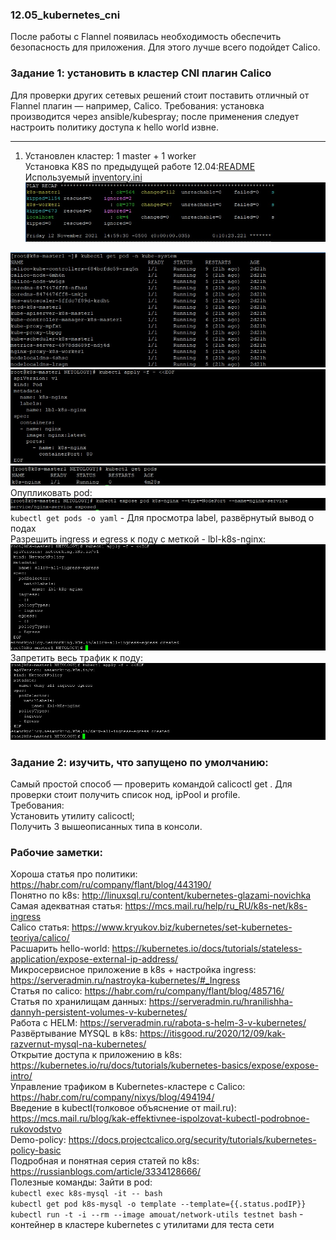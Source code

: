 ### 12.05_kubernetes_cni </br>
После работы с Flannel появилась необходимость обеспечить безопасность для приложения. Для этого лучше всего подойдет Calico.

### Задание 1: установить в кластер CNI плагин Calico
Для проверки других сетевых решений стоит поставить отличный от Flannel плагин — например, Calico. Требования:
установка производится через ansible/kubespray;
после применения следует настроить политику доступа к hello world извне.

-----------------------
1) Установлен кластер: 1 master + 1 worker </br>
Установка K8S по предыдущей работе 12.04:[README](https://github.com/murzinvit/12.04_kubernetes_install_part_2/blob/23a37632e3ec532f3a31b44cdf9c8af8089ea3b1/README.md)</br>
Используемый [inventory.ini](https://github.com/murzinvit/12.05_kubernetes_cni/blob/053af694c6c068b242a3ceabdf58684f9a147aa6/inventory/dev/inventory.ini) </br>
![Calico_install_ok](https://github.com/murzinvit/screen/blob/fa21d71f37702ef759f85ee150577416696b09d9/Kuber_1master_1worker.jpg) </br>

![Calico_system_pods](https://github.com/murzinvit/screen/blob/56268a2f163c70395f098038b7fdb160f81df980/Kuber_get_nodes_from_kube-system.jpg) </br>
![Create_pod](https://github.com/murzinvit/screen/blob/9de2b6bef0a12d5e1e15c2b01e916d7e8bbbc4e9/Kuber_create_pod.jpg) </br>
![Get_pod](https://github.com/murzinvit/screen/blob/b40ce00a077380c45c62546009d689bcef5b82c2/Kuber_get_pod_nginx.jpg) </br>
Опупликовать pod: </br>
![Exposed_pod](https://github.com/murzinvit/screen/blob/0f24065b94823259c912f5e31ac5204daf43beca/Kubectl_exposed_pod.jpg) </br>
`kubectl get pods -o yaml` - Для просмотра label, развёрнутый вывод о подах </br>
Разрешить ingress и egress к поду с меткой - lbl-k8s-nginx: </br>
![Ellow_ing_egress](https://github.com/murzinvit/screen/blob/3f5d8c613b718f69d596a92e68ea34559cc39cfe/Kuber_allow_ingress_egress.jpg) </br>
Запретить весь трафик к поду: </br>
![screen](https://github.com/murzinvit/screen/blob/dfdd7216e6e4969fffd146f6cd7c85ff5bd8fdc1/Kuber_deny_ingress_egress.jpg) </br>

### Задание 2: изучить, что запущено по умолчанию: </br>
Самый простой способ — проверить командой calicoctl get . Для проверки стоит получить список нод, ipPool и profile. </br> 
Требования: </br>
Установить утилиту calicoctl; </br>
Получить 3 вышеописанных типа в консоли.</br>

### Рабочие заметки: </br>
Хороша статья про политики: https://habr.com/ru/company/flant/blog/443190/ </br>
Понятно по k8s: http://linuxsql.ru/content/kubernetes-glazami-novichka </br>
Самая адекватная статья: https://mcs.mail.ru/help/ru_RU/k8s-net/k8s-ingress </br>
Calico статья: https://www.kryukov.biz/kubernetes/set-kubernetes-teoriya/calico/ </br>
Расшарить hello-world: https://kubernetes.io/docs/tutorials/stateless-application/expose-external-ip-address/ </br>
Микросервисное приложение в k8s + настройка ingress: https://serveradmin.ru/nastroyka-kubernetes/#_Ingress </br>
Статья по calico: https://habr.com/ru/company/flant/blog/485716/ </br>
Статья по хранилищам данных: https://serveradmin.ru/hranilishha-dannyh-persistent-volumes-v-kubernetes/ </br>
Работа с HELM: https://serveradmin.ru/rabota-s-helm-3-v-kubernetes/ </br>
Развёртывание MYSQL в k8s: https://itisgood.ru/2020/12/09/kak-razvernut-mysql-na-kubernetes/ </br>
Открытие доступа к приложению в k8s: https://kubernetes.io/ru/docs/tutorials/kubernetes-basics/expose/expose-intro/ </br>
Управление трафиком в Kubernetes-кластере с Calico: https://habr.com/ru/company/nixys/blog/494194/ </br>
Введение в kubectl(толковое объяснение от mail.ru): https://mcs.mail.ru/blog/kak-effektivnee-ispolzovat-kubectl-podrobnoe-rukovodstvo </br>
Demo-policy: https://docs.projectcalico.org/security/tutorials/kubernetes-policy-basic </br>
Подробная и понятная серия статей по k8s: https://russianblogs.com/article/3334128666/ </br>
Полезные команды: 
Зайти в pod: </br>
`kubectl exec k8s-mysql -it -- bash`  </br>
`kubectl get pod k8s-mysql -o template --template={{.status.podIP}}` </br>
`kubectl run -t -i --rm --image amouat/network-utils testnet bash`  - контейнер в кластере kubernetes с утилитами для теста сети </br>

